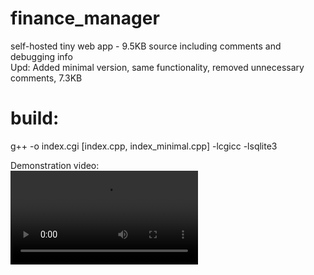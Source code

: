# finance_manager
self-hosted tiny web app - 9.5KB source including comments and debugging info <br>
Upd: Added minimal version, same functionality, removed unnecessary comments, 7.3KB

# build:
g++ -o index.cgi [index.cpp, index_minimal.cpp] -lcgicc -lsqlite3

Demonstration video: <br>
<video src="https://github.com/user-attachments/assets/13394b0a-ebc3-4b81-ab4d-c790f7edb9ad"></video>

